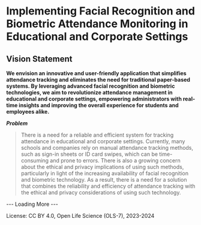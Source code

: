 # Implementing Facial Recognition and Biometric Attendance Monitoring in Educational and Corporate Settings

## Vision Statement
**We envision an innovative and user-friendly application that simplifies attendance tracking and eliminates the need for traditional paper-based systems. By leveraging advanced facial recognition and biometric technologies, we aim to revolutionize attendance management in educational and corporate settings, empowering administrators with real-time insights and improving the overall experience for students and employees alike.**

***Problem***

> There is a need for a reliable and efficient system for tracking attendance in educational and corporate settings. Currently, many schools and companies rely on manual attendance tracking methods, such as sign-in sheets or ID card swipes, which can be time-consuming and prone to errors. There is also a growing concern about the ethical and privacy implications of using such methods, particularly in light of the increasing availability of facial recognition and biometric technology. As a result, there is a need for a solution that combines the reliability and efficiency of attendance tracking with the ethical and privacy considerations of using such technology.

--- Loading More ---


License: CC BY 4.0, Open Life Science (OLS-7), 2023-2024

